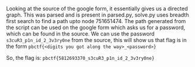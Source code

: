 Looking at the source of the google form, it essentially gives us a directed graph.
This was parsed and is present in parsed.py, solve.py uses breadth first search to find a path upto node 751651474.
The path generated from the script can be used on the google form which asks us for a password, which can be found in the source.
We can use the password `s3cuR3_p1n_id_2_3v3ry0ne` from the source, this will show us that flag is in the form `pbctf{<digits you got along the way>_<password>}`

So, the flag is: `pbctf{5812693370_s3cuR3_p1n_id_2_3v3ry0ne}`
